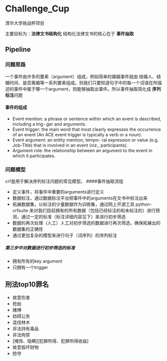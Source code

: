 # Challenge_Cup

清华大学挑战杯项目


主要目标为：**法律文书结构化** 结构化法律文书的核心在于 **事件抽取**

## Pipeline

### 问题思路
一个事件由许多的要素（argument）组成，例如简单的婚姻事件就由 结婚人、结婚时间、是否离婚等一系列要素组成。则我们只要知道句子中的每一个词语在所描述的事件中属于哪一个argument，则能够抽取出事件。所以事件抽取简化成 **序列标注**问题

#### 事件的组成
* Event mention: a phrase or sentence within which an event is described, including a trig- ger and arguments.
* Event trigger: the main word that most clearly expresses the occurrence of an event (An ACE event trigger is typically a verb or a noun).
* Event argument: an entity mention, tempo- ral expression or value (e.g. Job-Title) that is involved in an event (viz., participants).
* Argument role: the relationship between an argument to the event in which it participates.


### 问题模型
crf是用于解决序列标注问题的常见模型。
####事件抽取流程
* 定义事件，将事件中重要的arguments进行定义
* 数据标注，通过数据标注平台把事件中的arguments在文书中标注出来
* 拓展数据集，以标注的少量数据作为训练集，通过网上开源工具 python-crfsuite 来对我们目前拥有的所有数据（包括已经标注的和未标注的）进行预测，通过一定的标准（标注详细内容见下）来进行初步筛选
* 数据的再次处理（人工）人工对初步筛选的数据进行再次筛选，确保拓展出的数据集的正确性
* 通过更加复杂的模型来进行句子（词序列）的序列标注


##### 第三步中对数据进行初步筛选的标准
* 拥有所有的key argument
* 只拥有一个trigger


## 刑法top10罪名
* 故意伤害
* 抢劫
* 赌博
* 妨碍公务
* 滥伐林木
* 非法持有毒品
* 非法拘禁
* \[掩饰、隐瞒\]\[犯罪所得、犯罪所得收益\]
* 故意毁坏财物
* 抢夺

